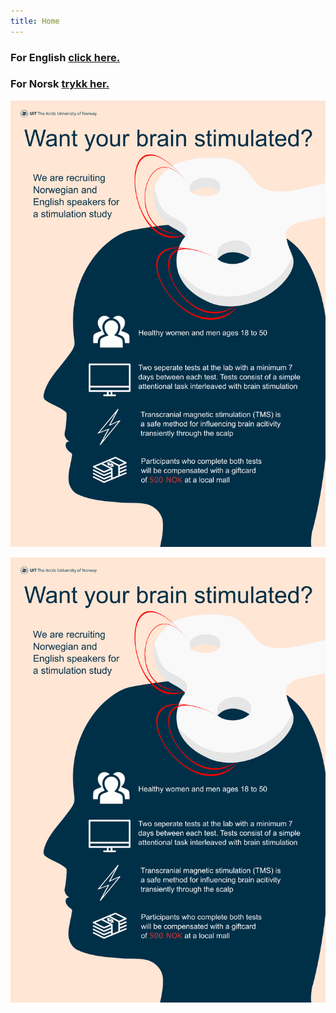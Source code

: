 ```yaml
---
title: Home
---
```


### For **English** [click here.](https://uitpsypro.github.io/1/eng-info)


### For **Norsk** [trykk her.](https://uitpsypro.github.io/1/nor-info)


![test](/pictures/poster.png)

![test2](/pictures/poster1.png)
